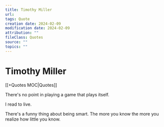 ```yaml
---
title: Timothy Miller
url: 
tags: Quote
creation date: 2024-02-09
modification date: 2024-02-09
attribution: ""
fileClass: Quotes
source: ""
topics: ""
---
```


# Timothy Miller

[[+Quotes MOC|Quotes]]

There's no point in playing a game that plays itself.

I read to live.

There's a funny thing about being smart. The more you know the more you realize how little you know.
